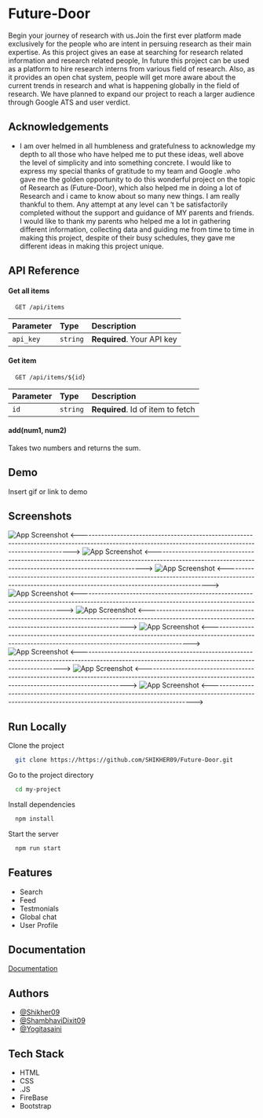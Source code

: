 
# Future-Door

Begin your journey of research with us.Join the first ever platform made exclusively for the people who are intent in persuing research as their main expertise.
As this project gives an ease at searching for research related information and research related people, In future this project can be used as a platform to hire research interns from various field of research. Also, as it provides an open chat system, people will get more aware about the current trends in research and what is happening globally in the field of research. We have planned to expand our project to reach a larger audience through Google ATS and user verdict.


## Acknowledgements

 - I am over helmed in all humbleness and gratefulness to acknowledge my depth to all those who have helped me to put these ideas, well above the level of simplicity and into something concrete.
I would like to express my special thanks of gratitude to my team and Google .who gave me the golden opportunity to do this wonderful project on the topic of Research as (Future-Door), which also helped me in doing a lot of Research and i came to know about so many new things. I am really thankful to them.
Any attempt at any level can ‘t be satisfactorily completed without the support and guidance of MY parents and friends.
I would like to thank my parents who helped me a lot in gathering different information, collecting data and guiding me from time to time in making this project, despite of their busy schedules, they gave me different ideas in making this project unique.



## API Reference

#### Get all items

```http
  GET /api/items
```

| Parameter | Type     | Description                |
| :-------- | :------- | :------------------------- |
| `api_key` | `string` | **Required**. Your API key |

#### Get item

```http
  GET /api/items/${id}
```

| Parameter | Type     | Description                       |
| :-------- | :------- | :-------------------------------- |
| `id`      | `string` | **Required**. Id of item to fetch |

#### add(num1, num2)

Takes two numbers and returns the sum.


## Demo

Insert gif or link to demo


## Screenshots

![App Screenshot](./img/home.png)
<--------------------------------------------------------------------------------------------------------------------------------------------------------->
![App Screenshot](./img/Signup.png)
<--------------------------------------------------------------------------------------------------------------------------------------------------------->
![App Screenshot](./img/Feed.png)
<------------------------------------------------------------------------------------------------------------------------------------------------------->
![App Screenshot](./img/before_Search.png)
<------------------------------------------------------------------------------------------------------------------------------------------------------->
![App Screenshot](./img/after_Search.png)
<------------------------------------------------------------------------------------------------------------------------------------------------------>
![App Screenshot](./img/profile1.png)
<------------------------------------------------------------------------------------------------------------------------------------------------------>
![App Screenshot](./img/profile2.png)
<------------------------------------------------------------------------------------------------------------------------------------------------------>
![App Screenshot](./img/globalchat.png)
<------------------------------------------------------------------------------------------------------------------------------------------------------->
![App Screenshot](./img/developers.png)
<------------------------------------------------------------------------------------------------------------------------------------------------------->

## Run Locally

Clone the project

```bash
  git clone https://https://github.com/SHIKHER09/Future-Door.git
```

Go to the project directory

```bash
  cd my-project
```

Install dependencies

```bash
  npm install
```

Start the server

```bash
  npm run start
```


## Features


- Search
- Feed
- Testmonials
- Global chat
- User Profile



## Documentation

[Documentation](https://linktodocumentation)


## Authors

- [@Shikher09](https://github.com/SHIKHER09)
- [@ShambhaviDixit09](https://github.com/ShambhaviDixit09)
- [@Yogitasaini](https://github.com/yogitasaini)


## Tech Stack

- HTML 
- CSS
- .JS
- FireBase
- Bootstrap


